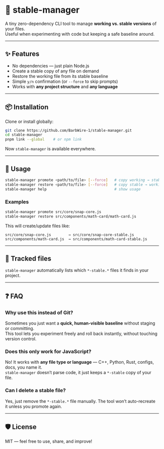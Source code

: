 # 📘 stable-manager

A tiny zero-dependency CLI tool to manage **working vs. stable versions** of your files.  
Useful when experimenting with code but keeping a safe baseline around.

---

## ✨ Features
- No dependencies — just plain Node.js
- Create a stable copy of any file on demand
- Restore the working file from its stable baseline
- Simple `y/n` confirmation (or `--force` to skip prompts)
- Works with **any project structure** and **any language**

---

## 📦 Installation

Clone or install globally:

```sh
git clone https://github.com/BarbWire-1/stable-manager.git
cd stable-manager
pnpm link --global    # or npm link
```

Now `stable-manager` is available everywhere.

---

## 🚀 Usage

```sh
stable-manager promote <path/to/file> [--force]   # copy working → stable
stable-manager restore <path/to/file> [--force]   # copy stable → working
stable-manager help                               # show usage
```

### Examples

```sh
stable-manager promote src/core/snap-core.js
stable-manager restore src/components/math-card/math-card.js
```

This will create/update files like:

```
src/core/snap-core.js        → src/core/snap-core-stable.js
src/components/math-card.js  → src/components/math-card-stable.js
```

---

## 📂 Tracked files

`stable-manager` automatically lists which `*-stable.*` files it finds in your project.

---

## ❓ FAQ

### Why use this instead of Git?
Sometimes you just want a **quick, human-visible baseline** without staging or committing.  
This tool lets you experiment freely and roll back instantly, without touching version control.

### Does this only work for JavaScript?
No! It works with **any file type or language** — C++, Python, Rust, configs, docs, you name it.  
`stable-manager` doesn’t parse code, it just keeps a `*-stable` copy of your file.

### Can I delete a stable file?
Yes, just remove the `*-stable.*` file manually. The tool won’t auto-recreate it unless you promote again.

---

## 🛡️ License

MIT — feel free to use, share, and improve!
